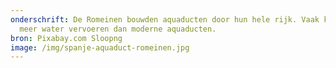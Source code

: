 ```yaml
---
onderschrift: De Romeinen bouwden aquaducten door hun hele rijk. Vaak konden zij
  meer water vervoeren dan moderne aquaducten.
bron: Pixabay.com Sloopng
image: /img/spanje-aquaduct-romeinen.jpg
---
```

